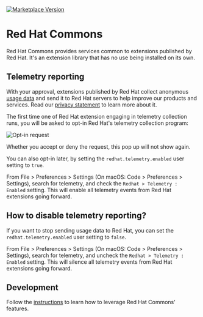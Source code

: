 [![Marketplace Version](https://vsmarketplacebadge.apphb.com/version/redhat.vscode-commons.svg "Current Release")](https://marketplace.visualstudio.com/items?itemName=redhat.vscode-commons)

# Red Hat Commons
Red Hat Commons provides services common to extensions published by Red Hat. It's an extension library that has no use being installed on its own.

## Telemetry reporting
With your approval, extensions published by Red Hat collect anonymous [usage data](https://github.com/redhat-developer/vscode-commons/blob/master/USAGE_DATA.md) and send it to Red Hat servers to help improve our products and services. Read our [privacy statement](https://developers.redhat.com/article/tool-data-collection) to learn more about it.

The first time one of Red Hat extension engaging in telemetry collection runs, you will be asked to opt-in Red Hat's telemetry collection program:

![Opt-in request](https://github.com/redhat-developer/vscode-commons/raw/HEAD/images/optin-request.png)

Whether you accept or deny the request, this pop up will not show again.

You can also opt-in later, by setting the `redhat.telemetry.enabled` user setting to `true`.

From File > Preferences > Settings (On macOS: Code > Preferences > Settings), search for telemetry, and check the `Redhat > Telemetry : Enabled` setting. This will enable all telemetry events from Red Hat extensions going forward.


## How to disable telemetry reporting?
If you want to stop sending usage data to Red Hat, you can set the `redhat.telemetry.enabled` user setting to `false`.

From File > Preferences > Settings (On macOS: Code > Preferences > Settings), search for telemetry, and uncheck the `Redhat > Telemetry : Enabled` setting. This will silence all telemetry events from Red Hat extensions going forward.

## Development
Follow the [instructions](https://github.com/redhat-developer/vscode-commons/blob/master/INSTRUCTIONS.md) to learn how to leverage Red Hat Commons' features.

